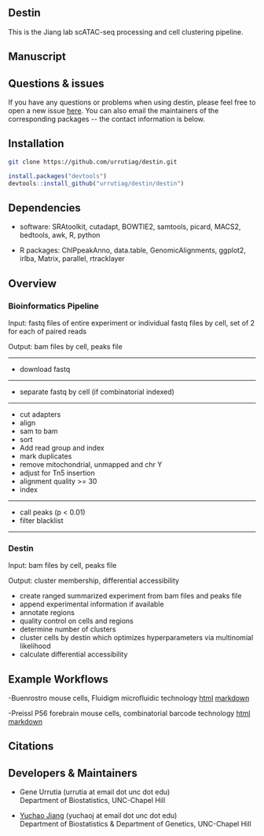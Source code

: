 ## Destin

This is the Jiang lab scATAC-seq processing and cell clustering pipeline.

## Manuscript

## Questions & issues
  If you have any questions or problems when using destin, please feel free to open a new issue [here](https://github.com/urrutiag/destin/issues). You can also email the maintainers of the corresponding packages -- the contact information is below.
  
## Installation

```bash
git clone https://github.com/urrutiag/destin.git
```

```r
install.packages("devtools")
devtools::install_github("urrutiag/destin/destin")
```

## Dependencies

- software: SRAtoolkit, cutadapt, BOWTIE2, 
            samtools, picard, MACS2, bedtools, awk,
            R, python

- R packages:  ChIPpeakAnno, data.table, GenomicAlignments,
 ggplot2, irlba, Matrix, parallel, rtracklayer

## Overview 

### Bioinformatics Pipeline

Input: fastq files of entire experiment or individual fastq files by cell, 
       set of 2 for each of paired reads

Output: bam files by cell, peaks file

---

- download fastq

---

- separate fastq by cell (if combinatorial indexed)

---

- cut adapters 
- align 
- sam to bam
- sort
- Add read group and index
- mark duplicates
- remove mitochondrial, unmapped and chr Y
- adjust for Tn5 insertion
- alignment quality >= 30
- index

---

- call peaks (p < 0.01)
- filter blacklist

---

### Destin

Input: bam files by cell, peaks file

Output: cluster membership, differential accessibility

- create ranged summarized experiment from bam files and peaks file
- append experimental information if available
- annotate regions
- quality control on cells and regions
- determine number of clusters
- cluster cells by destin which optimizes hyperparameters via multinomial likelihood
- calculate differential accessibility

## Example Workflows

-Buenrostro mouse cells, Fluidigm microfluidic technology 
[html](https://rawgit.com/urrutiag/destin/master/package/vignettes/destinBuenrostroMouse.html)
[markdown](https://github.com/urrutiag/destin/blob/master/package/vignettes/destinBuenrostroMouse.Rmd)

-Preissl P56 forebrain mouse cells, combinatorial barcode technology
[html](https://rawgit.com/urrutiag/destin/master/package/vignettes/destinPreisslP56.html)
[markdown](https://github.com/urrutiag/destin/blob/master/package/vignettes/destinPreisslP56.Rmd)

## Citations

## Developers & Maintainers

* Gene Urrutia (urrutia at email dot unc dot edu)
  <br>
  Department of Biostatistics, UNC-Chapel Hill

* [Yuchao Jiang](http://sph.unc.edu/adv_profile/yuchao-jiang-phd/) (yuchaoj at email dot unc dot edu)
  <br>
  Department of Biostatistics & Department of Genetics, UNC-Chapel Hill


